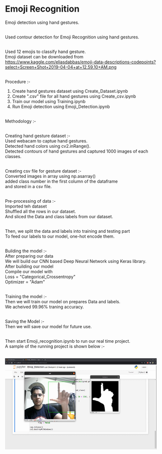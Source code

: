 # Emoji Recognition
Emoji detection using hand gestures.<br /><br />

Used contour detection for Emoji Recognition using hand gestures.<br /><br />

Used 12 emojis to classify hand gesture.<br />
Emoji dataset can be downloaded from https://www.kaggle.com/eliasdabbas/emoji-data-descriptions-codepoints?select=Screen+Shot+2019-04-04+at+12.59.10+AM.png<br /><br />

Procedure :-<br />
1. Create hand gestures dataset using Create_Dataset.ipynb<br />
2. Create ".csv" file for all hand gestures using Create_csv.ipynb<br />
3. Train our model using Training.ipynb<br />
4. Run Emoji detection using Emoji_Detection.ipynb<br /><br />

Methodology :-<br /><br />

Creating hand gesture dataset :-<br />
Used webacam to captue hand gestures.<br />
Detected hand colors using cv2.inRange().<br />
Detected contours of hand gestures and captured 1000 images of each classes.<br /><br />

Creating csv file for gesture dataset :-<br />
Converted images in array using np.asarray()<br />
added class number in the first column of the dataframe<br />
and stored in a csv file.<br /><br />

Pre-processing of data :-<br />
Imported teh dataset<br />
Shuffled all the rows in our dataset.<br />
And sliced the Data and class labels from our dataset.<br /><br />

Then, we split the data and labels into training and testing part<br />
To feed our labels to our model, one-hot encode them.<br /><br />

Building the model :-<br />
After preparing our data<br />
We will build our CNN based Deep Neural Network using Keras library.<br />
After building our model<br />
Compile our model with<br />
Loss = "Categorical_Crossentropy"<br />
Optimizer = "Adam"<br /><br />

Training the model :-<br />
Then we will train our model on prepares Data and labels.<br />
We acheived 99.96% traning accuracy.<br /><br />

Saving the Model :-<br />
Then we will save our model for future use.<br /><br />

Then start Emoji_recognition.ipynb to run our real time project.<br />
A sample of the running project is shown below :-<br /><br />

<img src="https://github.com/gearhead0909/Emoji-Recognition/blob/master/Emoji%20Recognition%20screenshot.png" alt="alt text" width="500" height="300">
